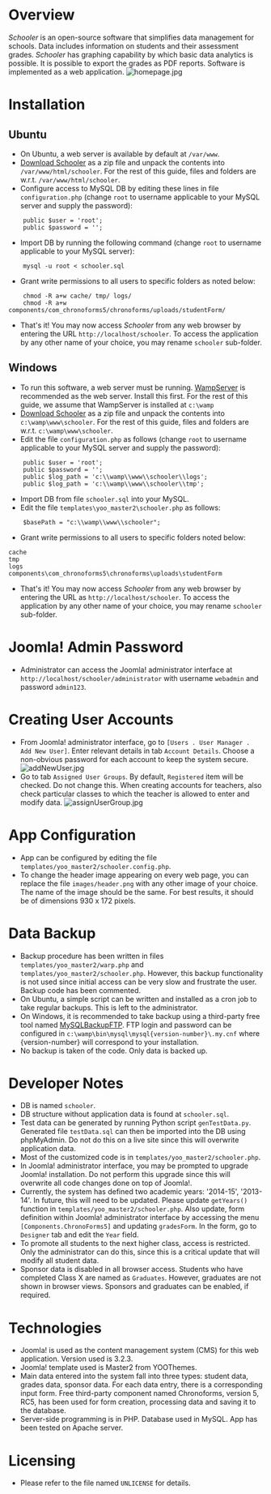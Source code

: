 # Overview #

*Schooler* is an open-source software that simplifies data management for schools. Data includes information on students and their assessment grades. *Schooler* has graphing capability by which basic data analytics is possible. It is possible to export the grades as PDF reports. Software is implemented as a web application.
![homepage.jpg](images/screenshots/homepage.jpg)

# Installation #
## Ubuntu ##
* On Ubuntu, a web server is available by default at `/var/www`.
* [Download Schooler](https://bitbucket.org/arvindpdmn/schooler/downloads)  as a zip file and unpack the contents into `/var/www/html/schooler`. For the rest of this guide, files and folders are w.r.t. `/var/www/html/schooler`.
* Configure access to MySQL DB by editing these lines in file `configuration.php` (change `root` to username applicable to your MySQL server and supply the password):
```
	public $user = 'root';
	public $password = '';
```
* Import DB by running the following command (change `root` to username applicable to your MySQL server):
```
	mysql -u root < schooler.sql
```
* Grant write permissions to all users to specific folders as noted below:
```
	chmod -R a+w cache/ tmp/ logs/
	chmod -R a+w components/com_chronoforms5/chronoforms/uploads/studentForm/
```
* That's it! You may now access *Schooler* from any web browser by entering the URL `http://localhost/schooler`. To access the application by any other name of your choice, you may rename `schooler` sub-folder.

## Windows ##
* To run this software, a web server must be running. [WampServer](http://www.wampserver.com/en/) is recommended as the web server. Install this first. For the rest of this guide, we assume that WampServer is installed at `c:\wamp`
* [Download Schooler](https://bitbucket.org/arvindpdmn/schooler/downloads)  as a zip file and unpack the contents into `c:\wamp\www\schooler`. For the rest of this guide, files and folders are w.r.t. `c:\wamp\www\schooler`.
* Edit the file `configuration.php` as follows (change `root` to username applicable to your MySQL server and supply the password):
```
	public $user = 'root';
	public $password = '';
	public $log_path = 'c:\\wamp\\www\\schooler\\logs';
	public $log_path = 'c:\\wamp\\www\\schooler\\tmp';
```
* Import DB from file `schooler.sql` into your MySQL.
* Edit the file `templates\yoo_master2\schooler.php` as follows:
```
	$basePath = "c:\\wamp\\www\\schooler";
```
* Grant write permissions to all users to specific folders noted below:
```
cache
tmp
logs
components\com_chronoforms5\chronoforms\uploads\studentForm
```
* That's it! You may now access *Schooler* from any web browser by entering the URL as `http://localhost/schooler`. To access the application by any other name of your choice, you may rename `schooler` sub-folder.

# Joomla! Admin Password #
* Administrator can access the Joomla! administrator interface at `http://localhost/schooler/administrator` with username `webadmin` and password `admin123`.

# Creating User Accounts #
* From Joomla! administrator interface, go to `[Users . User Manager . Add New User]`. Enter relevant details in tab `Account Details`. Choose a non-obvious password for each account to keep the system secure.
![addNewUser.jpg](images/screenshots/addNewUser.jpg)
* Go to tab `Assigned User Groups`. By default, `Registered` item will be checked. Do not change this. When creating accounts for teachers, also check particular classes to which the teacher is allowed to enter and modify data.
![assignUserGroup.jpg](images/screenshots/assignUserGroup.jpg)

# App Configuration #
* App can be configured by editing the file `templates/yoo_master2/schooler.config.php`.
* To change the header image appearing on every web page, you can replace the file `images/header.png` with any other image of your choice. The name of the image should be the same. For best results, it should be of dimensions 930 x 172 pixels.

# Data Backup #
* Backup procedure has been written in files `templates/yoo_master2/warp.php` and `templates/yoo_master2/schooler.php`. However, this backup functionality is not used since initial access can be very slow and frustrate the user. Backup code has been commented.
* On Ubuntu, a simple script can be written and installed as a cron job to take regular backups. This is left to the administrator.
* On Windows, it is recommended to take backup using a third-party free tool named [MySQLBackupFTP](http://mysqlbackupftp.com). FTP login and password can be configured in `c:\wamp\bin\mysql\mysql{version-number}\.my.cnf` where {version-number} will correspond to your installation.
* No backup is taken of the code. Only data is backed up.

# Developer Notes #
* DB is named `schooler`.
* DB structure without application data is found at `schooler.sql`.
* Test data can be generated by running Python script `genTestData.py`. Generated file `testData.sql` can then be imported into the DB using phpMyAdmin. Do not do this on a live site since this will overwrite application data.
* Most of the customized code is in `templates/yoo_master2/schooler.php`.
* In Joomla! administrator interface, you may be prompted to upgrade Joomla! installation. Do not perform this upgrade since this will overwrite all code changes done on top of Joomla!.
* Currently, the system has defined two academic years: '2014-15', '2013-14'. In future, this will need to be updated. Please update `getYears()` function in `templates/yoo_master2/schooler.php`. Also update, form definition within Joomla! administrator interface by accessing the menu `[Components.ChronoForms5]` and updating `gradesForm`. In the  form, go to `Designer` tab and edit the `Year` field.
* To promote all students to the next higher class, access is restricted. Only the administrator can do this, since this is a critical update that will modify all student data.
* Sponsor data is disabled in all browser access. Students who have completed Class X are named as `Graduates`. However, graduates are not shown in browser views. Sponsors and graduates can be enabled, if required.

# Technologies #
* Joomla! is used as the content management system (CMS) for this web application. Version used is 3.2.3.
* Joomla! template used is Master2 from YOOThemes.
* Main data entered into the system fall into three types: student data, grades data, sponsor data. For each data entry, there is a corresponding input form. Free third-party component named Chronoforms, version 5, RC5, has been used for form creation, processing data and saving it to the database.
* Server-side programming is in PHP. Database used in MySQL. App has been tested on Apache server.

# Licensing #
* Please refer to the file named `UNLICENSE` for details.